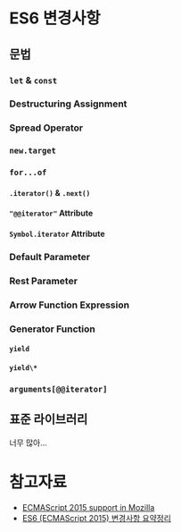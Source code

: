 # ES6 변경사항

## 문법

### `let` & `const`

### Destructuring Assignment

### Spread Operator

### `new.target`

### `for...of`

#### `.iterator()` & `.next()`

#### `"@@iterator"` Attribute

#### `Symbol.iterator` Attribute

### Default Parameter

### Rest Parameter

### Arrow Function Expression

### Generator Function

#### `yield`

#### `yield\*`

### `arguments[@@iterator]`

## 표준 라이브러리

너무 많아...

# 참고자료

- [ECMAScript 2015 support in Mozilla](https://developer.mozilla.org/ko/docs/Web/JavaScript/New_in_JavaScript/ECMAScript_6_support_in_Mozilla)
- [ES6 (ECMAScript 2015) 변경사항 요약정리](https://im-nc2u.tistory.com/entry/ES6-ECMAScript-2015-%EB%AC%B8%EB%B2%95-%ED%8F%AC%EC%9D%B8%ED%8A%B8)
